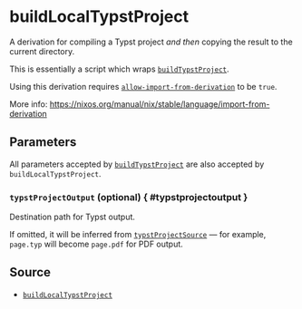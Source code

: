 # buildLocalTypstProject

A derivation for compiling a Typst project _and then_ copying the result to the
current directory.

This is essentially a script which wraps
[`buildTypstProject`](build-typst-project.md).

<div class="warning">

Using this derivation requires
<a href="https://nixos.org/manual/nix/stable/command-ref/conf-file#conf-allow-import-from-derivation">
<code>allow-import-from-derivation</code></a>
to be <code>true</code>.

More info:
<a href="https://nixos.org/manual/nix/stable/language/import-from-derivation">
https://nixos.org/manual/nix/stable/language/import-from-derivation
</a>

</div>

## Parameters

All parameters accepted by [`buildTypstProject`](build-typst-project.md) are
also accepted by `buildLocalTypstProject`.

### `typstProjectOutput` (optional) { #typstprojectoutput }

Destination path for Typst output.

If omitted, it will be inferred from
[`typstProjectSource`](build-typst-project.md#typstprojectsource) — for example,
`page.typ` will become `page.pdf` for PDF output.

## Source

- [`buildLocalTypstProject`](https://github.com/loqusion/typst.nix/blob/main/lib/buildLocalTypstProject.nix)
